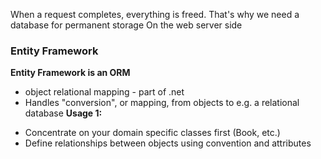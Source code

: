 When a request completes, everything is freed. That's why we need a database for permanent storage
On the web server side
### Entity Framework
**Entity Framework is an ORM**
+ object relational mapping - part of .net
+ Handles "conversion", or mapping, from objects to e.g. a relational database
**Usage 1:**
- Concentrate on your domain specific classes first (Book, etc.)
- Define relationships between objects using convention and attributes